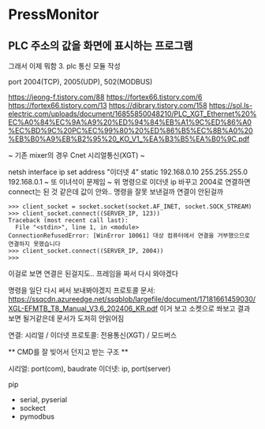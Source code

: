 # PressMonitor

## PLC 주소의 값을 화면에 표시하는 프로그램


그래서 이제 뭐함
3. plc 통신 모듈 작성


port
2004(TCP), 2005(UDP), 502(MODBUS)

https://jeong-f.tistory.com/88
https://fortex66.tistory.com/6
https://fortex66.tistory.com/13
https://dibrary.tistory.com/158
https://sol.ls-electric.com/uploads/document/16855850048210/PLC_XGT_Ethernet%20%EC%A0%84%EC%9A%A9%20%ED%94%84%EB%A1%9C%ED%86%A0%EC%BD%9C%20PC%EC%99%80%20%ED%86%B5%EC%8B%A0%20%EB%B0%A9%EB%B2%95%20_KO_V1_%EA%B3%B5%EA%B0%9C.pdf


~ 기존 mixer의 경우 Cnet 시리얼통신(XGT) ~ 

netsh interface ip set address "이더넷 4" static 192.168.0.10 255.255.255.0 192.168.0.1
~ 또 이녀석이 문제임 ~
위 명령으로 이더넷 ip 바꾸고 2004로 연결하면 connect는 된 것 같은데 값이 안와..
명령을 잘못 보낸걸까 연결이 안된걸까


```
>>> client_socket = socket.socket(socket.AF_INET, socket.SOCK_STREAM)
>>> client_socket.connect((SERVER_IP, 123))
Traceback (most recent call last):
  File "<stdin>", line 1, in <module>
ConnectionRefusedError: [WinError 10061] 대상 컴퓨터에서 연결을 거부했으므로 연결하지 못했습니다
>>> client_socket.connect((SERVER_IP, 2004)) 
>>>
```
이걸로 보면 연결은 된걸지도.. 프레임을 짜서 다시 와야겠다


명령을 일단 다시 써서 보내봐야겠지
프로토콜 문서:
https://ssqcdn.azureedge.net/ssqblob/largefile/document/17181661459030/XGL-EFMTB_T8_Manual_V3.6_202406_KR.pdf
이거 보고 소켓으로 쏴보고 결과 보면 될거같은데 문서가 도저히 안읽어짐



연결: 시리얼 / 이더넷
프로토콜: 전용통신(XGT) / 모드버스

** CMD를 잘 빚어서 던지고 받는 구조 **

시리얼: port(com), baudrate
이더넷: ip, port(server)

pip
- serial, pyserial
- sockect
- pymodbus
